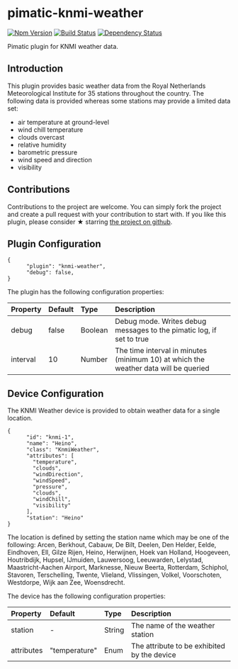 # pimatic-knmi-weather

[![Npm Version](https://badge.fury.io/js/pimatic-knmi-weather.svg)](http://badge.fury.io/js/pimatic-knmi-weather)
[![Build Status](https://travis-ci.org/mwittig/pimatic-knmi-weather.svg?branch=master)](https://travis-ci.org/mwittig/pimatic-knmi-weather)
[![Dependency Status](https://david-dm.org/mwittig/pimatic-knmi-weather.svg)](https://david-dm.org/mwittig/pimatic-knmi-weather)

Pimatic plugin for KNMI weather data.

## Introduction

This plugin provides basic weather data from the Royal Netherlands Meteorological Institute for 35 stations 
throughout the country. The following data is provided whereas some stations may provide a limited data set:

* air temperature at ground-level
* wind chill temperature
* clouds overcast
* relative humidity
* barometric pressure
* wind speed and direction
* visibility 

## Contributions

Contributions to the project are  welcome. You can simply fork the project and create a pull request with 
your contribution to start with. If you like this plugin, please consider &#x2605; starring 
[the project on github](https://github.com/mwittig/pimatic-knmi-weather).

## Plugin Configuration

    {
          "plugin": "knmi-weather",
          "debug": false,
    }

The plugin has the following configuration properties:

| Property          | Default  | Type    | Description                                 |
|:------------------|:---------|:--------|:--------------------------------------------|
| debug             | false    | Boolean | Debug mode. Writes debug messages to the pimatic log, if set to true |
| interval          | 10       | Number  | The time interval in minutes (minimum 10) at which the weather data will be queried |


## Device Configuration

The KNMI Weather device is provided to obtain weather data for a single location. 

    {
          "id": "knmi-1",
          "name": "Heino",
          "class": "KnmiWeather",
          "attributes": [
            "temperature",
            "clouds",
            "windDirection",
            "windSpeed",
            "pressure",
            "clouds",
            "windChill",
            "visibility"
          ],
          "station": "Heino"
    }

The location is defined by setting the station name which may be one of the following: Arcen, Berkhout, 
Cabauw, De Bilt, Deelen, Den Helder, Eelde, Eindhoven, Ell, Gilze Rijen, Heino, Herwijnen, Hoek van Holland, 
Hoogeveen, Houtribdijk, Hupsel, IJmuiden, Lauwersoog, Leeuwarden, Lelystad, Maastricht-Aachen Airport, 
Marknesse, Nieuw Beerta, Rotterdam, Schiphol, Stavoren, Terschelling, Twente, Vlieland, Vlissingen, 
Volkel, Voorschoten, Westdorpe, Wijk aan Zee, Woensdrecht.

The device has the following configuration properties:

| Property          | Default  | Type    | Description                                 |
|:------------------|:---------|:--------|:--------------------------------------------|
| station           | -        | String  | The name of the weather station             |
| attributes        | "temperature" | Enum | The attribute to be exhibited by the device |

